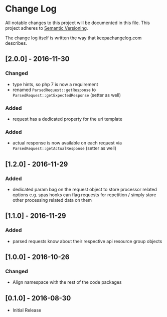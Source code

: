 # Change Log
All notable changes to this project will be documented in this file.
This project adheres to [Semantic Versioning](http://semver.org/).

The change log itself is written the way that [keepachangelog.com](http://keepachangelog.com/) describes.

## [2.0.0] - 2016-11-30
### Changed
- type hints, so php 7 is now a requirement
- renamed `ParsedRequest::getResponse` to `ParsedRequest::getExpectedResponse` (setter as well)

### Added
- request has a dedicated property for the uri template

### Added
- actual response is now available on each request via `ParsedRequest::getActualResponse` (setter as well)

## [1.2.0] - 2016-11-29
### Added
- dedicated param bag on the request object to store processor related options
  e.g. spas hooks can flag requests for repetition / simply store other processing related data on them

## [1.1.0] - 2016-11-29
### Added
- parsed requests know about their respective api resource group objects

## [1.0.0] - 2016-10-26
### Changed
- Align namespace with the rest of the code packages

## [0.1.0] - 2016-08-30
- Initial Release
